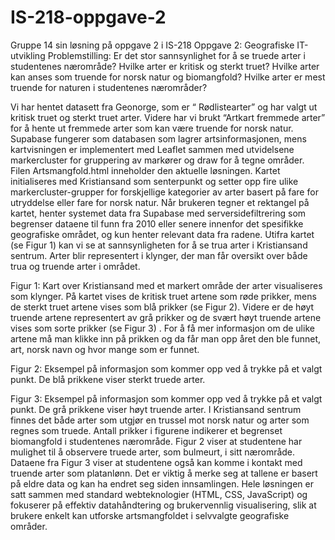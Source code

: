 # IS-218-oppgave-2
Gruppe 14 sin løsning på oppgave 2 i IS-218
 Oppgave 2: Geografiske IT-utvikling
Problemstilling: Er det stor sannsynlighet for å se truede arter i studentenes nærområde? Hvilke arter er kritisk og sterkt truet? Hvilke arter kan anses som truende for norsk natur og biomangfold?  Hvilke arter er mest truende for naturen i studentenes nærområder?


Vi har hentet datasett fra Geonorge, som er “ Rødlistearter” og har valgt ut kritisk truet og sterkt truet arter. Videre har vi brukt “Artkart fremmede arter” for å hente ut fremmede arter som kan være truende for norsk natur. Supabase fungerer som databasen som lagrer artsinformasjonen, mens kartvisningen er implementert med Leaflet sammen med utvidelsene markercluster for gruppering av markører og draw for å tegne områder. Filen Artsmangfold.html inneholder den aktuelle løsningen.
Kartet initialiseres med Kristiansand som senterpunkt og setter opp fire ulike markercluster-grupper for forskjellige kategorier av arter basert på fare for utryddelse eller fare for norsk natur. Når brukeren tegner et rektangel på kartet, henter systemet data fra Supabase med serversidefiltrering som begrenser dataene til funn fra 2010 eller senere innenfor det spesifikke geografiske området, og kun henter relevant data fra radene.
Utifra kartet (se Figur 1) kan vi se at sannsynligheten for å se trua arter i Kristiansand sentrum. Arter blir representert i klynger, der man får oversikt over både trua og truende arter i området.



Figur 1: Kart over Kristiansand med et markert område der arter visualiseres som klynger. 
På kartet vises de kritisk truet artene som røde prikker, mens de sterkt truet artene vises som blå prikker (se Figur 2). Videre er de høyt truende artene representert av grå prikker og de svært høyt truende artene vises som sorte prikker (se Figur 3) . For å få mer informasjon om de ulike artene må man klikke inn på prikken og da får man opp året den ble funnet, art, norsk navn og hvor mange som er funnet. 


Figur 2: Eksempel på informasjon som kommer opp ved å trykke på et valgt punkt. De blå prikkene viser sterkt truede arter.


Figur 3: Eksempel på informasjon som kommer opp ved å trykke på et valgt punkt. De grå prikkene viser høyt truende arter.
I Kristiansand sentrum finnes det både arter som utgjør en trussel mot norsk natur og arter som regnes som truede. Antall prikker i figurene indikerer et begrenset biomangfold i studentenes nærområde. Figur 2 viser at studentene har mulighet til å observere truede arter, som bulmeurt, i sitt nærområde. Dataene fra Figur 3 viser at studentene også kan komme i kontakt med truende arter som platanlønn. Det er viktig å merke seg at tallene er basert på eldre data og kan ha endret seg siden innsamlingen.
Hele løsningen er satt sammen med standard webteknologier (HTML, CSS, JavaScript) og fokuserer på effektiv datahåndtering og brukervennlig visualisering, slik at brukere enkelt kan utforske artsmangfoldet i selvvalgte geografiske områder.
